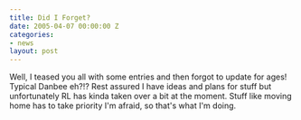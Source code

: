 ```yaml
---
title: Did I Forget?
date: 2005-04-07 00:00:00 Z
categories:
- news
layout: post
---
```


Well, I teased you all with some entries and then forgot to update for ages!  Typical Danbee eh?!?  Rest assured I have ideas and plans for stuff but unfortunately RL has kinda taken over a bit at the moment.  Stuff like moving home has to take priority I'm afraid, so that's what I'm doing.
